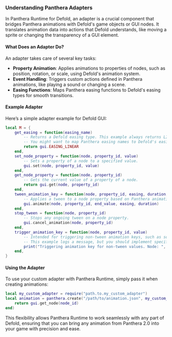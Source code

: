 ### Understanding Panthera Adapters

In Panthera Runtime for Defold, an adapter is a crucial component that bridges Panthera animations with Defold's game objects or GUI nodes. It translates animation data into actions that Defold understands, like moving a sprite or changing the transparency of a GUI element.

#### What Does an Adapter Do?

An adapter takes care of several key tasks:

- **Property Animation**: Applies animations to properties of nodes, such as position, rotation, or scale, using Defold's animation system.
- **Event Handling**: Triggers custom actions defined in Panthera animations, like playing a sound or changing a scene.
- **Easing Functions**: Maps Panthera easing functions to Defold's easing types for smooth transitions.

#### Example Adapter

Here’s a simple adapter example for Defold GUI:

```lua
local M = {
    get_easing = function(easing_name)
        -- Returns a Defold easing type. This example always returns LINEAR easing.
        -- You might want to map Panthera easing names to Defold's easing constants.
        return gui.EASING_LINEAR
    end,
    set_node_property = function(node, property_id, value)
        -- Sets a property of a node to a specified value.
        gui.set(node, property_id, value)
    end,
    get_node_property = function(node, property_id)
        -- Gets the current value of a property of a node.
        return gui.get(node, property_id)
    end,
    tween_animation_key = function(node, property_id, easing, duration, end_value)
        -- Applies a tween to a node property based on Panthera animation key data.
        gui.animate(node, property_id, end_value, easing, duration)
    end,
    stop_tween = function(node, property_id)
        -- Stops any ongoing tween on a node property.
        gui.cancel_animation(node, property_id)
    end,
    trigger_animation_key = function(node, property_id, value)
        -- Intended for triggering non-tween animation keys, such as sound or event triggers.
        -- This example logs a message, but you should implement specific logic as needed.
        print("Triggering animation key for non-tween values. Node: ", node_id, " Property: ", property_id, " Value: ", value)
    end,
}
```

#### Using the Adapter

To use your custom adapter with Panthera Runtime, simply pass it when creating animations:

```lua
local my_custom_adapter = require("path.to.my_custom_adapter")
local animation = panthera.create("/path/to/animation.json", my_custom_adapter, function(node_id)
	return gui.get_node(node_id)
end)
```

This flexibility allows Panthera Runtime to work seamlessly with any part of Defold, ensuring that you can bring any animation from Panthera 2.0 into your game with precision and ease.
